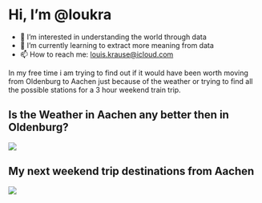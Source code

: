 # Hi, I’m @loukra
- 👀 I’m interested in understanding the world through data
- 🌱 I’m currently learning to extract more meaning from data
- 📫 How to reach me: louis.krause@icloud.com

In my free time i am trying to find out if it would have been worth moving from Oldenburg to Aachen just because of the weather or trying to find all the possible stations for a 3 hour weekend train trip.

## Is the Weather in Aachen any better then in Oldenburg?
<img src="https://user-images.githubusercontent.com/111969813/189545134-e9bb3674-54a9-4b50-bea5-cfe61f75061b.png" > 

## My next weekend trip destinations from Aachen
<img src="https://user-images.githubusercontent.com/111969813/189546926-95f96b13-1c10-40b6-9aec-b85f82214eb1.png" align="center"> 
